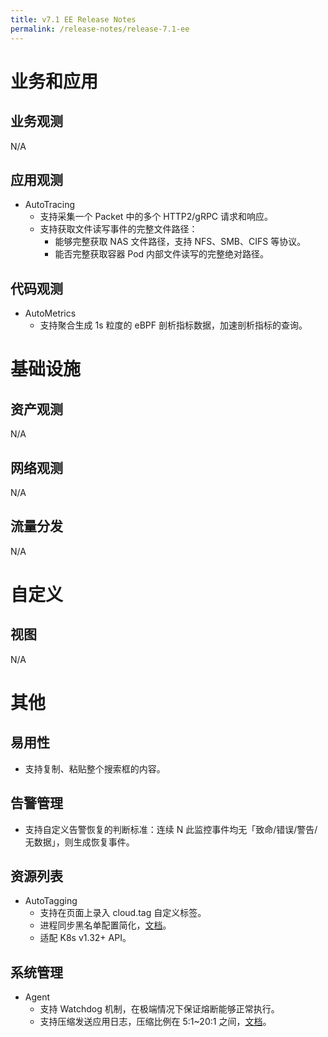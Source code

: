 ```yaml
---
title: v7.1 EE Release Notes
permalink: /release-notes/release-7.1-ee
---
```


# 业务和应用

## 业务观测

N/A

## 应用观测

- AutoTracing
  - 支持采集一个 Packet 中的多个 HTTP2/gRPC 请求和响应。
  - 支持获取文件读写事件的完整文件路径：
    - 能够完整获取 NAS 文件路径，支持 NFS、SMB、CIFS 等协议。
    - 能否完整获取容器 Pod 内部文件读写的完整绝对路径。

## 代码观测

- AutoMetrics
  - 支持聚合生成 1s 粒度的 eBPF 剖析指标数据，加速剖析指标的查询。

# 基础设施

## 资产观测

N/A

## 网络观测

N/A

## 流量分发

N/A

# 自定义

## 视图

N/A

# 其他

## 易用性

- 支持复制、粘贴整个搜索框的内容。

## 告警管理

- 支持自定义告警恢复的判断标准：连续 N 此监控事件均无「致命/错误/警告/无数据」，则生成恢复事件。

## 资源列表

- AutoTagging
  - 支持在页面上录入 cloud.tag 自定义标签。
  - 进程同步黑名单配置简化，[文档](../configuration/agent/#inputs.proc.process_blacklist)。
  - 适配 K8s v1.32+ API。

## 系统管理

- Agent
  - 支持 Watchdog 机制，在极端情况下保证熔断能够正常执行。
  - 支持压缩发送应用日志，压缩比例在 5:1~20:1 之间，[文档](../configuration/agent/#outputs.compression.application_log)。
